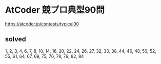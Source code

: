 # AtCoder 競プロ典型90問

https://atcoder.jp/contests/typical90

## solved
1, 2, 3, 4, 6, 7, 8, 10, 14, 16, 20, 22, 24, 26, 27, 32, 33, 38, 44, 46, 48, 50, 52, 55, 61, 64, 67, 69, 75, 76, 78, 79, 82, 84
